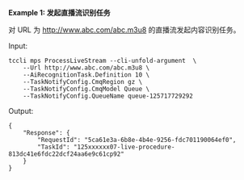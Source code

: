 **Example 1: 发起直播流识别任务**

对 URL 为 http://www.abc.com/abc.m3u8 的直播流发起内容识别任务。

Input: 

```
tccli mps ProcessLiveStream --cli-unfold-argument  \
    --Url http://www.abc.com/abc.m3u8 \
    --AiRecognitionTask.Definition 10 \
    --TaskNotifyConfig.CmqRegion gz \
    --TaskNotifyConfig.CmqModel Queue \
    --TaskNotifyConfig.QueueName queue-125717729292
```

Output: 
```
{
    "Response": {
        "RequestId": "5ca61e3a-6b8e-4b4e-9256-fdc701190064ef0",
        "TaskId": "125xxxxxx07-live-procedure-813dc41e6fdc22dcf24aa6e9c61cp92"
    }
}
```

